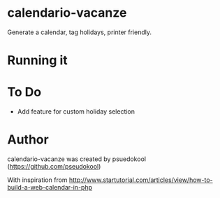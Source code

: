 calendario-vacanze
=======

Generate a calendar, tag holidays, printer friendly.

Running it
============


To Do
======
* Add feature for custom holiday selection

Author
======

calendario-vacanze was created by psuedokool (https://github.com/pseudokool)

With inspiration from http://www.startutorial.com/articles/view/how-to-build-a-web-calendar-in-php
